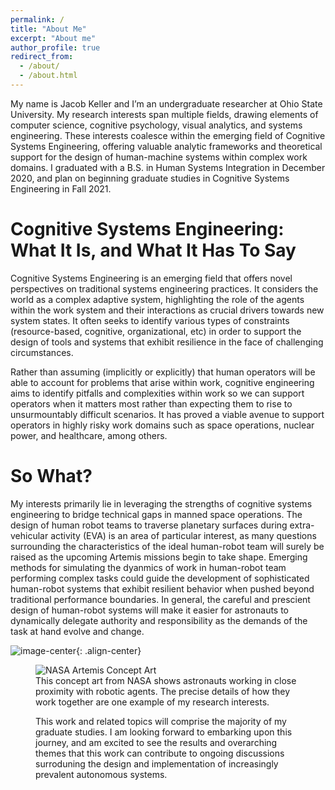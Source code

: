 ```yaml
---
permalink: /
title: "About Me"
excerpt: "About me"
author_profile: true
redirect_from: 
  - /about/
  - /about.html
---
```


My name is Jacob Keller and I’m an undergraduate researcher at Ohio State University. My research interests span multiple fields, drawing elements of computer science, cognitive psychology, visual analytics, and systems engineering. These interests coalesce within the emerging field of Cognitive Systems Engineering, offering valuable analytic frameworks and theoretical support for the design of human-machine systems within complex work domains. I graduated with a B.S. in Human Systems Integration in December 2020, and plan on beginning graduate studies in Cognitive Systems Engineering in Fall 2021.

Cognitive Systems Engineering: What It Is, and What It Has To Say
======

Cognitive Systems Engineering is an emerging field that offers novel perspectives on traditional systems engineering practices. It considers the world as a complex adaptive system, highlighting the role of the agents within the work system and their interactions as crucial drivers towards new system states. It often seeks to identify various types of constraints (resource-based, cognitive, organizational, etc) in order to support the design of tools and systems that exhibit resilience in the face of challenging circumstances.

Rather than assuming (implicitly or explicitly) that human operators will be able to account for problems that arise within work, cognitive engineering aims to identify pitfalls and complexities within work so we can support operators when it matters most rather than expecting them to rise to unsurmountably difficult scenarios. It has proved a viable avenue to support operators in highly risky work domains such as space operations, nuclear power, and healthcare, among others. 

So What?
======

My interests primarily lie in leveraging the strengths of cognitive systems engineering to bridge technical gaps in manned space operations. The design of human robot teams to traverse planetary surfaces during extra-vehicular activity (EVA) is an area of particular interest, as many questions surrounding the characteristics of the ideal human-robot team will surely be raised as the upcoming Artemis missions begin to take shape. Emerging methods for simulating the dyanmics of work in human-robot team performing complex tasks could guide the development of sophisticated human-robot systems that exhibit resilient behavior when pushed beyond traditional performance boundaries. In general, the careful and prescient design of human-robot systems will make it easier for astronauts to dynamically delegate authority and responsibility as the demands of the task at hand evolve and change. 

![image-center](/assets/images/Artemis.png){: .align-center}
  <figure>
  <img src="/assets/images/Artemis.png" alt="NASA Artemis Concept Art">
  <figcaption>This concept art from NASA shows astronauts working in close proximity with robotic agents. The precise details of how they work together are one example of my research interests.</figcaption>



This work and related topics will comprise the majority of my graduate studies. I am looking forward to embarking upon this journey, and am excited to see the results and overarching themes that this work can contribute to ongoing discussions surroduning the design and implementation of increasingly prevalent autonomous systems. 
